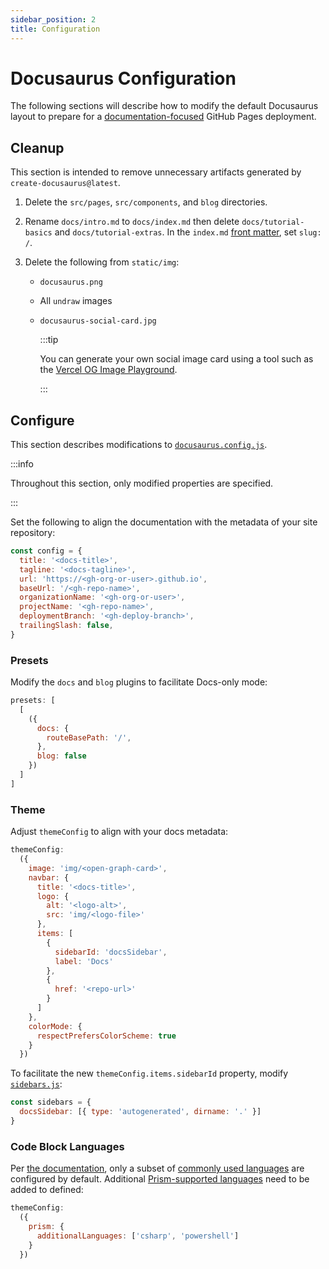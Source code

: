 ```yaml
---
sidebar_position: 2
title: Configuration
---
```


# Docusaurus Configuration

The following sections will describe how to modify the default Docusaurus layout to prepare for a [documentation-focused](https://docusaurus.io/docs/docs-introduction#docs-only-mode) GitHub Pages deployment.

## Cleanup

This section is intended to remove unnecessary artifacts generated by `create-docusaurus@latest`.

1. Delete  the `src/pages`, `src/components`, and `blog` directories.

2. Rename `docs/intro.md` to `docs/index.md` then delete `docs/tutorial-basics` and `docs/tutorial-extras`. In the `index.md` [front matter](https://docusaurus.io/docs/api/plugins/@docusaurus/plugin-content-docs#markdown-front-matter), set `slug: /`.

3. Delete the following from `static/img`:
    * `docusaurus.png`
    * All `undraw` images
    * `docusaurus-social-card.jpg`

      :::tip
      
      You can generate your own social image card using a tool such as the [Vercel OG Image Playground](https://og-playground.vercel.app/).

      :::

## Configure

This section describes modifications to [`docusaurus.config.js`](../docusaurus.config.js).

:::info

Throughout this section, only modified properties are specified.

:::

Set the following to align the documentation with the metadata of your site repository:

```js title="docusaurus.config.js"
const config = {
  title: '<docs-title>',
  tagline: '<docs-tagline>',
  url: 'https://<gh-org-or-user>.github.io',
  baseUrl: '/<gh-repo-name>',
  organizationName: '<gh-org-or-user>',
  projectName: '<gh-repo-name>',
  deploymentBranch: '<gh-deploy-branch>',
  trailingSlash: false,
}
```

### Presets

Modify the `docs` and `blog` plugins to facilitate Docs-only mode:

```js title="docusaurus.config.js"
presets: [
  [
    ({
      docs: {
        routeBasePath: '/',
      },
      blog: false
    })
  ]
]
```

### Theme

Adjust `themeConfig` to align with your docs metadata:

```js title="docusaurus.config.js"
themeConfig:
  ({
    image: 'img/<open-graph-card>',
    navbar: {
      title: '<docs-title>',
      logo: {
        alt: '<logo-alt>',
        src: 'img/<logo-file>'
      },
      items: [
        {
          sidebarId: 'docsSidebar',
          label: 'Docs'
        },
        {
          href: '<repo-url>'
        }
      ]
    },
    colorMode: {
      respectPrefersColorScheme: true
    }
  })
```

To facilitate the new `themeConfig.items.sidebarId` property, modify [`sidebars.js`](../sidebars.js):

```js title="sidebars.js"
const sidebars = {
  docsSidebar: [{ type: 'autogenerated', dirname: '.' }]
}
```

### Code Block Languages

Per [the documentation](https://docusaurus.io/docs/next/markdown-features/code-blocks#supported-languages), only a subset of [commonly used languages](https://github.com/FormidableLabs/prism-react-renderer/blob/master/packages/generate-prism-languages/index.ts#L9-L23) are configured by default. Additional [Prism-supported languages](https://prismjs.com/#supported-languages) need to be added to defined:

```js title="docusaurus.config.js"
themeConfig:
  ({
    prism: {
      additionalLanguages: ['csharp', 'powershell']
    }
  })
```
